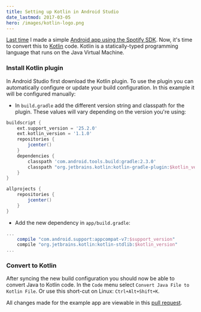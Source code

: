 ```yaml
---
title: Setting up Kotlin in Android Studio
date_lastmod: 2017-03-05
hero: /images/kotlin-logo.png
---
```


[Last time](blog/2017/02/22/revisiting-android-development) I made a simple
[Android app using the Spotify SDK](https://github.com/snoek09/SpotifyAndroidSdkExample).
Now, it's time to convert this to [Kotlin](http://kotlinlang.org) code.
Kotlin is a statically-typed programming language that runs on the Java Virtual Machine.

<!-- more -->
### Install Kotlin plugin

In Android Studio first download the Kotlin plugin.
To use the plugin you can automatically configure or update your build configuration.
In this example it will be configured manually:

- In `build.gradle` add the different version string and classpath for the plugin.
These values will vary depending on the version you're using:

```gradle
buildscript {
    ext.support_version = '25.2.0'
    ext.kotlin_version = '1.1.0'
    repositories {
        jcenter()
    }
    dependencies {
        classpath 'com.android.tools.build:gradle:2.3.0'
        classpath "org.jetbrains.kotlin:kotlin-gradle-plugin:$kotlin_version"
    }
}

allprojects {
    repositories {
        jcenter()
    }
}
```

- Add the new dependency in `app/build.gradle`:

```gradle
...
    compile "com.android.support:appcompat-v7:$support_version"
    compile "org.jetbrains.kotlin:kotlin-stdlib:$kotlin_version"
...
```

### Convert to Kotlin

After syncing the new build configuration you should now be able to convert Java
to Kotlin code. In the `Code` menu select `Convert Java File to Kotlin File`.
Or use this short-cut on Linux: `Ctrl+Alt+Shift+K`.

All changes made for the example app are viewable in this
[pull request](https://github.com/snoek09/SpotifyAndroidSdkExample/pull/1/files).
